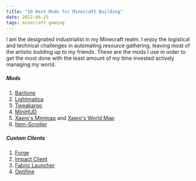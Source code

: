 ```yaml
---
title: "10 Best Mods for Minecraft Building"
date: 2022-06-25
tags: minecraft gaming
---
```

I am the designated industrialist in my Minecraft realm. I enjoy the logistical and technical challenges in automating resource gathering, leaving most of the artistic building up to my friends. These are the mods I use in order to get the most done with the least amount of my time invested actively managing my world.

##### Mods
1. [Baritone](https://github.com/cabaletta/baritone)
2. [Lightmatica](https://www.curseforge.com/minecraft/mc-mods/litematica)
3. [Tweakaroo](https://www.curseforge.com/minecraft/mc-mods/tweakeroo)
4. [MiniHUD](https://www.curseforge.com/minecraft/mc-mods/minihud)
5. [Xaero's Minimap](https://www.curseforge.com/minecraft/mc-mods/xaeros-minimap) and [Xaero's World Map](https://www.curseforge.com/minecraft/mc-mods/xaeros-world-map/files)
6. [Item-Scroller](https://www.curseforge.com/minecraft/mc-mods/item-scroller)

##### Custom Clients
1. [Forge](https://files.minecraftforge.net/net/minecraftforge/forge/)
2. [Impact Client](https://impactclient.net/)
3. [Fabric Launcher](https://fabricmc.net/use/installer/)
4. [Optifine](https://www.optifine.net/home) 
